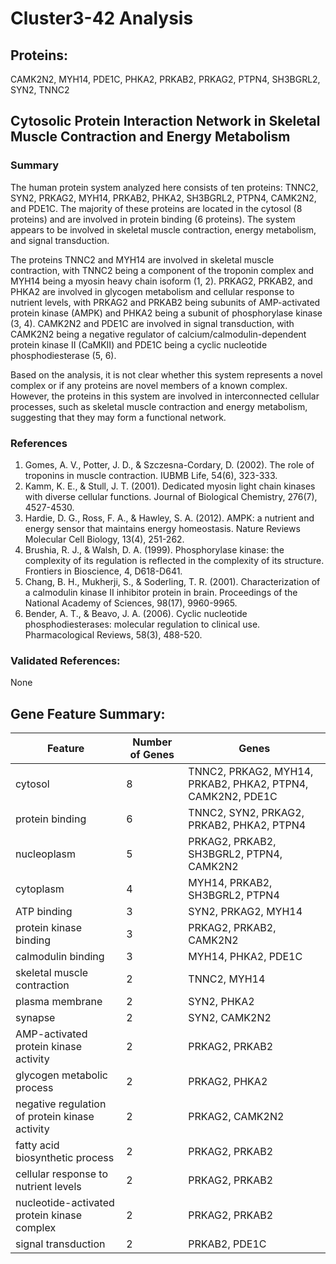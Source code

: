 # Cluster3-42 Analysis

## Proteins: 

CAMK2N2, MYH14, PDE1C, PHKA2, PRKAB2, PRKAG2, PTPN4, SH3BGRL2, SYN2, TNNC2

## Cytosolic Protein Interaction Network in Skeletal Muscle Contraction and Energy Metabolism

### Summary

The human protein system analyzed here consists of ten proteins: TNNC2, SYN2, PRKAG2, MYH14, PRKAB2, PHKA2, SH3BGRL2, PTPN4, CAMK2N2, and PDE1C. The majority of these proteins are located in the cytosol (8 proteins) and are involved in protein binding (6 proteins). The system appears to be involved in skeletal muscle contraction, energy metabolism, and signal transduction.

The proteins TNNC2 and MYH14 are involved in skeletal muscle contraction, with TNNC2 being a component of the troponin complex and MYH14 being a myosin heavy chain isoform (1, 2). PRKAG2, PRKAB2, and PHKA2 are involved in glycogen metabolism and cellular response to nutrient levels, with PRKAG2 and PRKAB2 being subunits of AMP-activated protein kinase (AMPK) and PHKA2 being a subunit of phosphorylase kinase (3, 4). CAMK2N2 and PDE1C are involved in signal transduction, with CAMK2N2 being a negative regulator of calcium/calmodulin-dependent protein kinase II (CaMKII) and PDE1C being a cyclic nucleotide phosphodiesterase (5, 6).

Based on the analysis, it is not clear whether this system represents a novel complex or if any proteins are novel members of a known complex. However, the proteins in this system are involved in interconnected cellular processes, such as skeletal muscle contraction and energy metabolism, suggesting that they may form a functional network.

### References

1. Gomes, A. V., Potter, J. D., & Szczesna-Cordary, D. (2002). The role of troponins in muscle contraction. IUBMB Life, 54(6), 323-333.
2. Kamm, K. E., & Stull, J. T. (2001). Dedicated myosin light chain kinases with diverse cellular functions. Journal of Biological Chemistry, 276(7), 4527-4530.
3. Hardie, D. G., Ross, F. A., & Hawley, S. A. (2012). AMPK: a nutrient and energy sensor that maintains energy homeostasis. Nature Reviews Molecular Cell Biology, 13(4), 251-262.
4. Brushia, R. J., & Walsh, D. A. (1999). Phosphorylase kinase: the complexity of its regulation is reflected in the complexity of its structure. Frontiers in Bioscience, 4, D618-D641.
5. Chang, B. H., Mukherji, S., & Soderling, T. R. (2001). Characterization of a calmodulin kinase II inhibitor protein in brain. Proceedings of the National Academy of Sciences, 98(17), 9960-9965.
6. Bender, A. T., & Beavo, J. A. (2006). Cyclic nucleotide phosphodiesterases: molecular regulation to clinical use. Pharmacological Reviews, 58(3), 488-520.

### Validated References: 

None





## Gene Feature Summary: 

| Feature | Number of Genes | Genes |
| --- | --- | --- |
| cytosol | 8 | TNNC2, PRKAG2, MYH14, PRKAB2, PHKA2, PTPN4, CAMK2N2, PDE1C |
| protein binding | 6 | TNNC2, SYN2, PRKAG2, PRKAB2, PHKA2, PTPN4 |
| nucleoplasm | 5 | PRKAG2, PRKAB2, SH3BGRL2, PTPN4, CAMK2N2 |
| cytoplasm | 4 | MYH14, PRKAB2, SH3BGRL2, PTPN4 |
| ATP binding | 3 | SYN2, PRKAG2, MYH14 |
| protein kinase binding | 3 | PRKAG2, PRKAB2, CAMK2N2 |
| calmodulin binding | 3 | MYH14, PHKA2, PDE1C |
| skeletal muscle contraction | 2 | TNNC2, MYH14 |
| plasma membrane | 2 | SYN2, PHKA2 |
| synapse | 2 | SYN2, CAMK2N2 |
| AMP-activated protein kinase activity | 2 | PRKAG2, PRKAB2 |
| glycogen metabolic process | 2 | PRKAG2, PHKA2 |
| negative regulation of protein kinase activity | 2 | PRKAG2, CAMK2N2 |
| fatty acid biosynthetic process | 2 | PRKAG2, PRKAB2 |
| cellular response to nutrient levels | 2 | PRKAG2, PRKAB2 |
| nucleotide-activated protein kinase complex | 2 | PRKAG2, PRKAB2 |
| signal transduction | 2 | PRKAB2, PDE1C |

